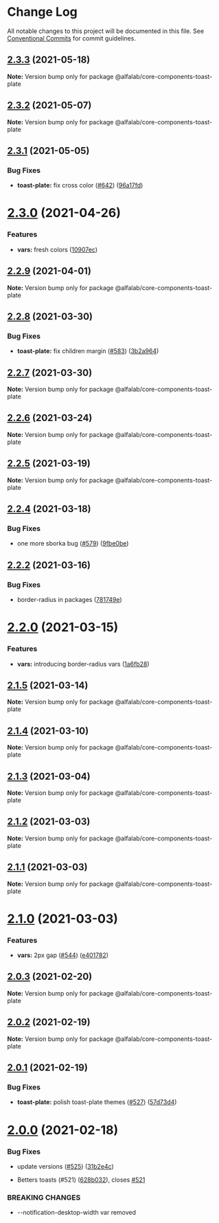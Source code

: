 # Change Log

All notable changes to this project will be documented in this file.
See [Conventional Commits](https://conventionalcommits.org) for commit guidelines.

## [2.3.3](https://github.com/alfa-laboratory/core-components/compare/@alfalab/core-components-toast-plate@2.3.2...@alfalab/core-components-toast-plate@2.3.3) (2021-05-18)

**Note:** Version bump only for package @alfalab/core-components-toast-plate





## [2.3.2](https://github.com/alfa-laboratory/core-components/compare/@alfalab/core-components-toast-plate@2.3.1...@alfalab/core-components-toast-plate@2.3.2) (2021-05-07)

**Note:** Version bump only for package @alfalab/core-components-toast-plate





## [2.3.1](https://github.com/alfa-laboratory/core-components/compare/@alfalab/core-components-toast-plate@2.3.0...@alfalab/core-components-toast-plate@2.3.1) (2021-05-05)


### Bug Fixes

* **toast-plate:** fix cross color ([#642](https://github.com/alfa-laboratory/core-components/issues/642)) ([96a17fd](https://github.com/alfa-laboratory/core-components/commit/96a17fdcd28a37519845d5a0c40809f107e3031f))





# [2.3.0](https://github.com/alfa-laboratory/core-components/compare/@alfalab/core-components-toast-plate@2.2.9...@alfalab/core-components-toast-plate@2.3.0) (2021-04-26)


### Features

* **vars:** fresh colors ([10907ec](https://github.com/alfa-laboratory/core-components/commit/10907eca0f5556795529a90b41d2bc663ea01dfe))





## [2.2.9](https://github.com/alfa-laboratory/core-components/compare/@alfalab/core-components-toast-plate@2.2.8...@alfalab/core-components-toast-plate@2.2.9) (2021-04-01)

**Note:** Version bump only for package @alfalab/core-components-toast-plate





## [2.2.8](https://github.com/alfa-laboratory/core-components/compare/@alfalab/core-components-toast-plate@2.2.7...@alfalab/core-components-toast-plate@2.2.8) (2021-03-30)


### Bug Fixes

* **toast-plate:** fix children margin ([#583](https://github.com/alfa-laboratory/core-components/issues/583)) ([3b2a964](https://github.com/alfa-laboratory/core-components/commit/3b2a96408c56a08eb8796c83a344df20bd4ae032))





## [2.2.7](https://github.com/alfa-laboratory/core-components/compare/@alfalab/core-components-toast-plate@2.2.6...@alfalab/core-components-toast-plate@2.2.7) (2021-03-30)

**Note:** Version bump only for package @alfalab/core-components-toast-plate





## [2.2.6](https://github.com/alfa-laboratory/core-components/compare/@alfalab/core-components-toast-plate@2.2.5...@alfalab/core-components-toast-plate@2.2.6) (2021-03-24)

**Note:** Version bump only for package @alfalab/core-components-toast-plate





## [2.2.5](https://github.com/alfa-laboratory/core-components/compare/@alfalab/core-components-toast-plate@2.2.4...@alfalab/core-components-toast-plate@2.2.5) (2021-03-19)

**Note:** Version bump only for package @alfalab/core-components-toast-plate





## [2.2.4](https://github.com/alfa-laboratory/core-components/compare/@alfalab/core-components-toast-plate@2.2.2...@alfalab/core-components-toast-plate@2.2.4) (2021-03-18)


### Bug Fixes

* one more sborka bug ([#579](https://github.com/alfa-laboratory/core-components/issues/579)) ([9fbe0be](https://github.com/alfa-laboratory/core-components/commit/9fbe0beca56ec5971de78b3f6cda25305b260efc))





## [2.2.2](https://github.com/alfa-laboratory/core-components/compare/@alfalab/core-components-toast-plate@2.2.0...@alfalab/core-components-toast-plate@2.2.2) (2021-03-16)


### Bug Fixes

* border-radius in packages ([781749e](https://github.com/alfa-laboratory/core-components/commit/781749ef38aefd5a6707ac56d2e297dce9f3e073))





# [2.2.0](https://github.com/alfa-laboratory/core-components/compare/@alfalab/core-components-toast-plate@2.1.5...@alfalab/core-components-toast-plate@2.2.0) (2021-03-15)


### Features

* **vars:** introducing border-radius vars ([1a6fb28](https://github.com/alfa-laboratory/core-components/commit/1a6fb287bcfab50048c3a9100645b4dee8cd3395))





## [2.1.5](https://github.com/alfa-laboratory/core-components/compare/@alfalab/core-components-toast-plate@2.1.4...@alfalab/core-components-toast-plate@2.1.5) (2021-03-14)

**Note:** Version bump only for package @alfalab/core-components-toast-plate





## [2.1.4](https://github.com/alfa-laboratory/core-components/compare/@alfalab/core-components-toast-plate@2.1.3...@alfalab/core-components-toast-plate@2.1.4) (2021-03-10)

**Note:** Version bump only for package @alfalab/core-components-toast-plate





## [2.1.3](https://github.com/alfa-laboratory/core-components/compare/@alfalab/core-components-toast-plate@2.1.2...@alfalab/core-components-toast-plate@2.1.3) (2021-03-04)

**Note:** Version bump only for package @alfalab/core-components-toast-plate





## [2.1.2](https://github.com/alfa-laboratory/core-components/compare/@alfalab/core-components-toast-plate@2.1.1...@alfalab/core-components-toast-plate@2.1.2) (2021-03-03)

**Note:** Version bump only for package @alfalab/core-components-toast-plate





## [2.1.1](https://github.com/alfa-laboratory/core-components/compare/@alfalab/core-components-toast-plate@2.1.0...@alfalab/core-components-toast-plate@2.1.1) (2021-03-03)

**Note:** Version bump only for package @alfalab/core-components-toast-plate





# [2.1.0](https://github.com/alfa-laboratory/core-components/compare/@alfalab/core-components-toast-plate@2.0.3...@alfalab/core-components-toast-plate@2.1.0) (2021-03-03)


### Features

* **vars:** 2px gap ([#544](https://github.com/alfa-laboratory/core-components/issues/544)) ([e401782](https://github.com/alfa-laboratory/core-components/commit/e40178290a02c45bd9ea23ab0deffabd74a69276))





## [2.0.3](https://github.com/alfa-laboratory/core-components/compare/@alfalab/core-components-toast-plate@2.0.2...@alfalab/core-components-toast-plate@2.0.3) (2021-02-20)

**Note:** Version bump only for package @alfalab/core-components-toast-plate





## [2.0.2](https://github.com/alfa-laboratory/core-components/compare/@alfalab/core-components-toast-plate@2.0.1...@alfalab/core-components-toast-plate@2.0.2) (2021-02-19)

**Note:** Version bump only for package @alfalab/core-components-toast-plate





## [2.0.1](https://github.com/alfa-laboratory/core-components/compare/@alfalab/core-components-toast-plate@2.0.0...@alfalab/core-components-toast-plate@2.0.1) (2021-02-19)


### Bug Fixes

* **toast-plate:** polish toast-plate themes ([#527](https://github.com/alfa-laboratory/core-components/issues/527)) ([57d73d4](https://github.com/alfa-laboratory/core-components/commit/57d73d47b089997b2cc0d85e37b70f068c945e50))





# [2.0.0](https://github.com/alfa-laboratory/core-components/compare/@alfalab/core-components-toast-plate@1.1.0...@alfalab/core-components-toast-plate@2.0.0) (2021-02-18)


### Bug Fixes

* update versions ([#525](https://github.com/alfa-laboratory/core-components/issues/525)) ([31b2e4c](https://github.com/alfa-laboratory/core-components/commit/31b2e4c92fde6e2b63a3391a4e053cd328e93e70))


* Betters toasts (#521) ([628b032](https://github.com/alfa-laboratory/core-components/commit/628b032f00dc36a71563f62238bd3f559968f320)), closes [#521](https://github.com/alfa-laboratory/core-components/issues/521)


### BREAKING CHANGES

* --notification-desktop-width var removed
